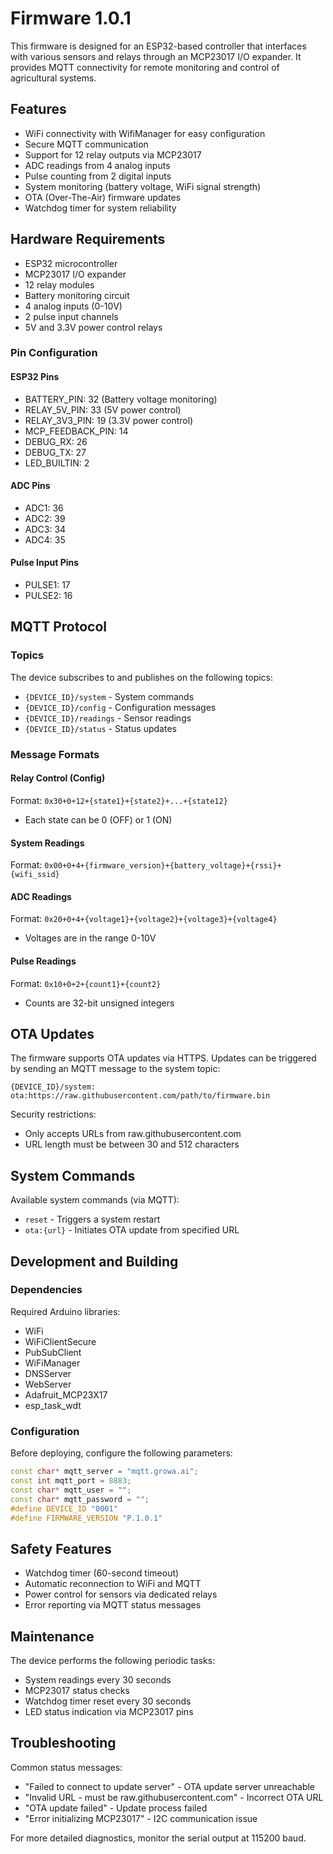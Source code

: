 # Firmware 1.0.1

This firmware is designed for an ESP32-based controller that interfaces with various sensors and relays through an MCP23017 I/O expander. It provides MQTT connectivity for remote monitoring and control of agricultural systems.

## Features

- WiFi connectivity with WifiManager for easy configuration
- Secure MQTT communication
- Support for 12 relay outputs via MCP23017
- ADC readings from 4 analog inputs
- Pulse counting from 2 digital inputs
- System monitoring (battery voltage, WiFi signal strength)
- OTA (Over-The-Air) firmware updates
- Watchdog timer for system reliability

## Hardware Requirements

- ESP32 microcontroller
- MCP23017 I/O expander
- 12 relay modules
- Battery monitoring circuit
- 4 analog inputs (0-10V)
- 2 pulse input channels
- 5V and 3.3V power control relays

### Pin Configuration

#### ESP32 Pins
- BATTERY_PIN: 32 (Battery voltage monitoring)
- RELAY_5V_PIN: 33 (5V power control)
- RELAY_3V3_PIN: 19 (3.3V power control)
- MCP_FEEDBACK_PIN: 14
- DEBUG_RX: 26
- DEBUG_TX: 27
- LED_BUILTIN: 2

#### ADC Pins
- ADC1: 36
- ADC2: 39
- ADC3: 34
- ADC4: 35

#### Pulse Input Pins
- PULSE1: 17
- PULSE2: 16

## MQTT Protocol

### Topics

The device subscribes to and publishes on the following topics:
- `{DEVICE_ID}/system` - System commands
- `{DEVICE_ID}/config` - Configuration messages
- `{DEVICE_ID}/readings` - Sensor readings
- `{DEVICE_ID}/status` - Status updates

### Message Formats

#### Relay Control (Config)
Format: `0x30+0+12+{state1}+{state2}+...+{state12}`
- Each state can be 0 (OFF) or 1 (ON)

#### System Readings
Format: `0x00+0+4+{firmware_version}+{battery_voltage}+{rssi}+{wifi_ssid}`

#### ADC Readings
Format: `0x20+0+4+{voltage1}+{voltage2}+{voltage3}+{voltage4}`
- Voltages are in the range 0-10V

#### Pulse Readings
Format: `0x10+0+2+{count1}+{count2}`
- Counts are 32-bit unsigned integers

## OTA Updates

The firmware supports OTA updates via HTTPS. Updates can be triggered by sending an MQTT message to the system topic:
```
{DEVICE_ID}/system: ota:https://raw.githubusercontent.com/path/to/firmware.bin
```

Security restrictions:
- Only accepts URLs from raw.githubusercontent.com
- URL length must be between 30 and 512 characters

## System Commands

Available system commands (via MQTT):
- `reset` - Triggers a system restart
- `ota:{url}` - Initiates OTA update from specified URL

## Development and Building

### Dependencies

Required Arduino libraries:
- WiFi
- WiFiClientSecure
- PubSubClient
- WiFiManager
- DNSServer
- WebServer
- Adafruit_MCP23X17
- esp_task_wdt

### Configuration

Before deploying, configure the following parameters:
```cpp
const char* mqtt_server = "mqtt.growa.ai";
const int mqtt_port = 8883;
const char* mqtt_user = "";
const char* mqtt_password = "";
#define DEVICE_ID "0001"
#define FIRMWARE_VERSION "P.1.0.1"
```

## Safety Features

- Watchdog timer (60-second timeout)
- Automatic reconnection to WiFi and MQTT
- Power control for sensors via dedicated relays
- Error reporting via MQTT status messages

## Maintenance

The device performs the following periodic tasks:
- System readings every 30 seconds
- MCP23017 status checks
- Watchdog timer reset every 30 seconds
- LED status indication via MCP23017 pins

## Troubleshooting

Common status messages:
- "Failed to connect to update server" - OTA update server unreachable
- "Invalid URL - must be raw.githubusercontent.com" - Incorrect OTA URL
- "OTA update failed" - Update process failed
- "Error initializing MCP23017" - I2C communication issue

For more detailed diagnostics, monitor the serial output at 115200 baud.
